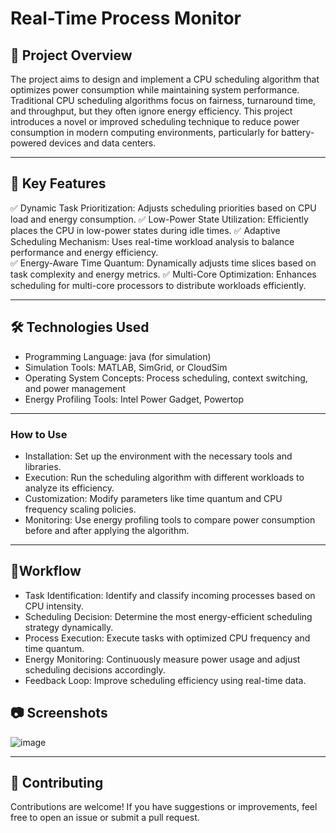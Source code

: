 ﻿
# **Real-Time Process Monitor**

## 📌 Project Overview
The project aims to design and implement a CPU scheduling algorithm that optimizes power consumption while maintaining system performance. Traditional CPU scheduling algorithms focus on fairness, turnaround time, and throughput, but they often ignore energy efficiency. This project introduces a novel or improved scheduling technique to reduce power consumption in modern computing environments, particularly for battery-powered devices and data centers.

---

## 🚀 Key Features
✅ Dynamic Task Prioritization: Adjusts scheduling priorities based on CPU load and energy consumption. 
✅ Low-Power State Utilization: Efficiently places the CPU in low-power states during idle times. 
✅ Adaptive Scheduling Mechanism: Uses real-time workload analysis to balance performance and energy efficiency.  
✅ Energy-Aware Time Quantum: Dynamically adjusts time slices based on task complexity and energy metrics.
✅ Multi-Core Optimization: Enhances scheduling for multi-core processors to distribute workloads efficiently.

---

## 🛠️ Technologies Used
- Programming Language: java (for simulation) 
- Simulation Tools: MATLAB, SimGrid, or CloudSim 
- Operating System Concepts: Process scheduling, context switching, and power management
- Energy Profiling Tools: Intel Power Gadget, Powertop
---


### **How to Use**
- Installation: Set up the environment with the necessary tools and libraries.
- Execution: Run the scheduling algorithm with different workloads to analyze its efficiency.  
- Customization: Modify parameters like time quantum and CPU frequency scaling policies.
- Monitoring: Use energy profiling tools to compare power consumption before and after applying the algorithm.
---

## 🎯Workflow
- Task Identification: Identify and classify incoming processes based on CPU intensity. 
- Scheduling Decision: Determine the most energy-efficient scheduling strategy dynamically. 
- Process Execution: Execute tasks with optimized CPU frequency and time quantum.  
- Energy Monitoring: Continuously measure power usage and adjust scheduling decisions accordingly.
- Feedback Loop: Improve scheduling efficiency using real-time data.


## 📷 Screenshots
![image]()

---

## 🤝 Contributing
Contributions are welcome! If you have suggestions or improvements, feel free to open an issue or submit a pull request.

